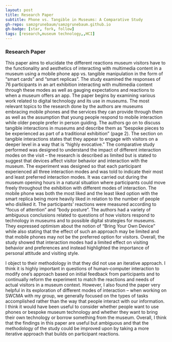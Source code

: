 ```yaml
---
layout: post
title: Research Paper
subtitle: Phone vs. Tangible in Museums: A Comparative Study
gh-repo: samzgrunebaum/samzgrunebaum.github.io
gh-badge: [star, fork, follow]
tags: [research,museum technology,,HCI]
---
```


### Research Paper

This paper aims to elucidate the different reactions museum visitors have to the functionality and aesthetics of interacting with multimedia content in a museum using a mobile phone app vs. tangible manipulation in the form of “smart cards” and “smart replicas”. The study examined the responses of 76 participants in an art exhibition interacting with multimedia content through these modes as well as gauging expectations and reactions to when a museum offers an app. The paper begins by examining various work related to digital technology and its use in museums. The most relevant topics to the research done by the authors are museums embracing mobile phones and the services they can provide through them as well as the assumption that young people respond to mobile interaction while older people prefer in person guiding. The authors go on to discuss tangible interactions in museums and describe them as “bespoke pieces to be experienced as part of a traditional exhibition” (page 2). The section on tangible interactions states that they appear to engage with visitors on a deeper level in a way that is “highly evocative.” The comparative study performed was designed to understand the impact of different interaction modes on the visit – the research is described as limited but is stated to suggest that devices affect visitor behavior and interaction with the museum. The experiment was designed so that each participant experienced all three interaction modes and was told to indicate their most and least preferred interaction modes. It was carried out during the museum opening hours in a natural situation where participants could move freely throughout the exhibition with different modes of interaction. The mobile phone was both the most liked and the least liked option with the smart replica being more heavily liked in relation to the number of people who disliked it. The participants’ reactions were measured according to “focus of attention” and “body posture”. The authors had a variety of ambiguous conclusions related to questions of how visitors respond to technology in museums and to possible digital strategies for museums. They expressed optimism about the notion of “Bring Your Own Device” while also stating that the effect of such an approach may be limited and that mobile phones may not be the preferred option for visitors. Overall, the study showed that interaction modes had a limited effect on visiting behavior and preferences and instead highlighted the importance of personal attitude and visiting style.
	
I object to their methodology in that they did not use an iterative approach. I think it is highly important in questions of human-computer interaction to modify one’s approach based on initial feedback from participants and to continually reform the experiment to match the reactions and needs of actual visitors in a museum context. However, I also found the paper very helpful in its exploration of different modes of interaction – when working on SWCMA with my group, we generally focused on the types of tasks accomplished rather than the way that people interact with our information. I think it would have been useful to consider whether people want to use phones or bespoke museum technology and whether they want to bring their own technology or borrow something from the museum. Overall, I think that the findings in this paper are useful but ambiguous and that the methodology of the study could be improved upon by taking a more iterative approach that builds on participant reactions.
